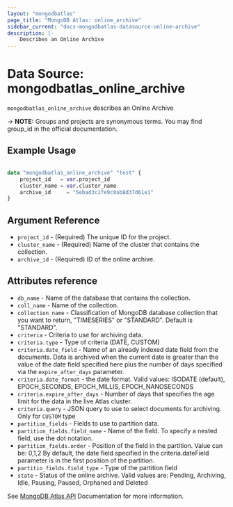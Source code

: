 ```yaml
---
layout: "mongodbatlas"
page_title: "MongoDB Atlas: online_archive"
sidebar_current: "docs-mongodbatlas-datasource-online-archive"
description: |-
    Describes an Online Archive
---
```


# Data Source: mongodbatlas_online_archive

`mongodbatlas_online_archive` describes an Online Archive

-> **NOTE:** Groups and projects are synonymous terms. You may find group_id in the official documentation.


## Example Usage

```terraform 

data "mongodbatlas_online_archive" "test" {
    project_id   = var.project_id
    cluster_name = var.cluster_name
    archive_id     = "5ebad3c1fe9c0ab8d37d61e1"
}
```

## Argument Reference

* `project_id`    - (Required) The unique ID for the project.
* `cluster_name`  - (Required) Name of the cluster that contains the collection.
* `archive_id`      - (Required) ID of the online archive.

## Attributes reference
* `db_name`          -  Name of the database that contains the collection.
* `coll_name`        -  Name of the collection.
* `collection_name`  -  Classification of MongoDB database collection that you want to return, "TIMESERIES" or "STANDARD". Default is "STANDARD". 
* `criteria`         -  Criteria to use for archiving data.
* `criteria.type`          - Type of criteria (DATE, CUSTOM)
* `criteria.date_field`    - Name of an already indexed date field from the documents. Data is archived when the current date is greater than the value of the date field specified here plus the number of days specified via the `expire_after_days` parameter.
* `criteria.date_format`   - the date format. Valid values:  ISODATE (default), EPOCH_SECONDS, EPOCH_MILLIS, EPOCH_NANOSECONDS
* `criteria.expire_after_days` - Number of days that specifies the age limit for the data in the live Atlas cluster.
* `criteria.query` - JSON query to use to select documents for archiving. Only for `CUSTOM` type
* `partition_fields` -  Fields to use to partition data.
* `partition_fields.field_name` - Name of the field. To specify a nested field, use the dot notation.
* `partition_fields.order` - Position of the field in the partition. Value can be: 0,1,2
By default, the date field specified in the criteria.dateField parameter is in the first position of the partition.
* `partitio_fields.field_type` - Type of the partition field
* `state`    - Status of the online archive. Valid values are: Pending, Archiving, Idle, Pausing, Paused, Orphaned and Deleted

See [MongoDB Atlas API](https://docs.atlas.mongodb.com/reference/api/online-archive-get-one/) Documentation for more information.


